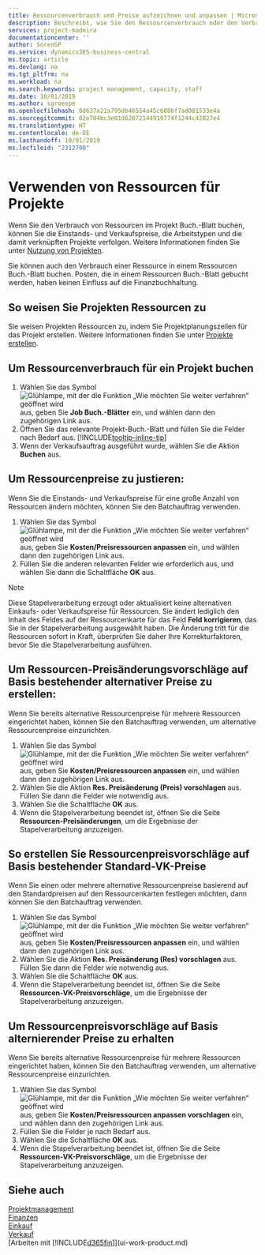 ```yaml
---
title: Ressourcenverbrauch und Preise aufzeichnen und anpassen | Microsoft Docs
description: Beschreibt, wie Sie den Ressourcenverbrauch oder den Verbrauch erfassen können, die einem Projekt zugeordnet sind, um Kosten, Preisen und Arbeitstypen zu verwalten.
services: project-madeira
documentationcenter: ''
author: SorenGP
ms.service: dynamics365-business-central
ms.topic: article
ms.devlang: na
ms.tgt_pltfrm: na
ms.workload: na
ms.search.keywords: project management, capacity, staff
ms.date: 10/01/2019
ms.author: sgroespe
ms.openlocfilehash: 8d637a21a795db46554a45c688bf7ad081533e4a
ms.sourcegitcommit: 02e704bc3e01d62072144919774f1244c42827e4
ms.translationtype: HT
ms.contentlocale: de-DE
ms.lasthandoff: 10/01/2019
ms.locfileid: "2312700"
---
```

# <a name="use-resources-for-jobs"></a>Verwenden von Ressourcen für Projekte
Wenn Sie den Verbrauch von Ressourcen im Projekt Buch.-Blatt buchen, können Sie die Einstands- und Verkaufspreise, die Arbeitstypen und die damit verknüpften Projekte verfolgen. Weitere Informationen finden Sie unter [Nutzung von Projekten](projects-how-record-job-usage.md).

Sie können auch den Verbrauch einer Ressource in einem Ressourcen Buch.-Blatt buchen. Posten, die in einem Ressourcen Buch.-Blatt gebucht werden, haben keinen Einfluss auf die Finanzbuchhaltung.

## <a name="to-assign-resources-to-jobs"></a>So weisen Sie Projekten Ressourcen zu
Sie weisen Projekten Ressourcen zu, indem Sie Projektplanungszeilen für das Projekt erstellen. Weitere Informationen finden Sie unter  [Projekte erstellen](projects-how-create-jobs.md).

## <a name="to-record-resource-usage-for-a-job"></a>Um Ressourcenverbrauch für ein Projekt buchen
1. Wählen Sie das Symbol ![Glühlampe, mit der die Funktion „Wie möchten Sie weiter verfahren“ geöffnet wird](media/ui-search/search_small.png "Wie möchten Sie weiter verfahren?") aus, geben Sie **Job Buch.-Blätter** ein, und wählen dann den zugehörigen Link aus.
2. Öffnen Sie das relevante Projekt-Buch.-Blatt und füllen Sie die Felder nach Bedarf aus. [!INCLUDE[tooltip-inline-tip](includes/tooltip-inline-tip_md.md)]
3. Wenn der Verkaufsauftrag ausgeführt wurde, wählen Sie die Aktion **Buchen** aus.

## <a name="to-adjust-resource-prices"></a>Um Ressourcenpreise zu justieren:
Wenn Sie die Einstands- und Verkaufspreise für eine große Anzahl von Ressourcen ändern möchten, können Sie den Batchauftrag verwenden.  

1. Wählen Sie das Symbol ![Glühlampe, mit der die Funktion „Wie möchten Sie weiter verfahren“ geöffnet wird](media/ui-search/search_small.png "Wie möchten Sie weiter verfahren?") aus, geben Sie **Kosten/Preisressourcen anpassen** ein, und wählen dann den zugehörigen Link aus.
2. Füllen Sie die anderen relevanten Felder wie erforderlich aus, und wählen Sie dann die Schaltfläche **OK** aus.

> [!NOTE]  
>   Diese Stapelverarbeitung erzeugt oder aktualisiert keine alternativen Einkaufs- oder Verkaufspreise für Ressourcen. Sie ändert lediglich den Inhalt des Feldes auf der Ressourcenkarte für das Feld **Feld korrigieren**, das Sie in der Stapelverarbeitung ausgewählt haben. Die Änderung tritt für die Ressourcen sofort in Kraft, überprüfen Sie daher Ihre Korrekturfaktoren, bevor Sie die Stapelverarbeitung ausführen.

## <a name="to-get-resource-price-change-suggestions-based-on-existing-alternate-prices"></a>Um Ressourcen-Preisänderungsvorschläge auf Basis bestehender alternativer Preise zu erstellen:
Wenn Sie bereits alternative Ressourcenpreise für mehrere Ressourcen eingerichtet haben, können Sie den Batchauftrag verwenden, um alternative Ressourcenpreise einzurichten.

1. Wählen Sie das Symbol ![Glühlampe, mit der die Funktion „Wie möchten Sie weiter verfahren“ geöffnet wird](media/ui-search/search_small.png "Wie möchten Sie weiter verfahren?") aus, geben Sie **Kosten/Preisressourcen anpassen** ein, und wählen dann den zugehörigen Link aus.
2. Wählen Sie die Aktion **Res. Preisänderung (Preis) vorschlagen** aus. Füllen Sie dann die Felder wie notwendig aus.
3. Wählen Sie die Schaltfläche **OK** aus.  
4. Wenn die Stapelverarbeitung beendet ist, öffnen Sie die Seite **Ressourcen-Preisänderungen**, um die Ergebnisse der Stapelverarbeitung anzuzeigen.

## <a name="to-get-resource-price-change-suggestions-based-on-standard-prices"></a>So erstellen Sie Ressourcenpreisvorschläge auf Basis bestehender Standard-VK-Preise
Wenn Sie einen oder mehrere alternative Ressourcenpreise basierend auf den Standardpreisen auf den Ressourcenkarten festlegen möchten, dann können Sie den Batchauftrag verwenden.  

1. Wählen Sie das Symbol ![Glühlampe, mit der die Funktion „Wie möchten Sie weiter verfahren“ geöffnet wird](media/ui-search/search_small.png "Wie möchten Sie weiter verfahren?") aus, geben Sie **Kosten/Preisressourcen anpassen** ein, und wählen dann den zugehörigen Link aus.
2. Wählen Sie die Aktion **Res. Preisänderung (Res) vorschlagen** aus. Füllen Sie dann die Felder wie notwendig aus.  
3. Wählen Sie die Schaltfläche **OK** aus.  
4. Wenn die Stapelverarbeitung beendet ist, öffnen Sie die Seite **Ressourcen-VK-Preisvorschläge**, um die Ergebnisse der Stapelverarbeitung anzuzeigen.

## <a name="to-get-resource-price-change-suggestions-based-on-alternate-prices"></a>Um Ressourcenpreisvorschläge auf Basis alternierender Preise zu erhalten
Wenn Sie bereits alternative Ressourcenpreise für mehrere Ressourcen eingerichtet haben, können Sie den Batchauftrag verwenden, um alternative Ressourcenpreise einzurichten.

1. Wählen Sie das Symbol ![Glühlampe, mit der die Funktion „Wie möchten Sie weiter verfahren“ geöffnet wird](media/ui-search/search_small.png "Wie möchten Sie weiter verfahren?") aus, geben Sie **Kosten/Preisressourcen anpassen vorschlagen** ein, und wählen dann den zugehörigen Link aus.  
2. Füllen Sie die Felder je nach Bedarf aus.
3. Wählen Sie die Schaltfläche **OK** aus.  
4. Wenn die Stapelverarbeitung beendet ist, öffnen Sie die Seite **Ressourcen-VK-Preisvorschläge**, um die Ergebnisse der Stapelverarbeitung anzuzeigen.

## <a name="see-also"></a>Siehe auch
[Projektmanagement](projects-manage-projects.md)  
[Finanzen](finance.md)  
[Einkauf](purchasing-manage-purchasing.md)         
[Verkauf](sales-manage-sales.md)     
[Arbeiten mit [!INCLUDE[d365fin](includes/d365fin_md.md)]](ui-work-product.md)  
